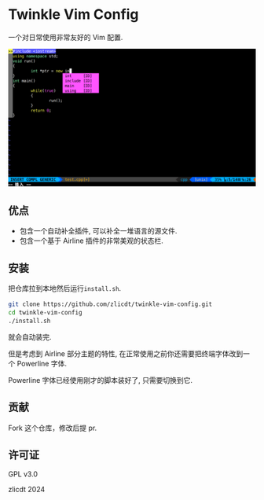 # Twinkle Vim Config

一个对日常使用非常友好的 Vim 配置.

![预览](./display.png)

## 优点
* 包含一个自动补全插件, 可以补全一堆语言的源文件.
* 包含一个基于 Airline 插件的非常美观的状态栏.

## 安装
把仓库拉到本地然后运行`install.sh`.

```bash
git clone https://github.com/zlicdt/twinkle-vim-config.git
cd twinkle-vim-config
./install.sh
```

就会自动装完.

但是考虑到 Airline 部分主题的特性, 在正常使用之前你还需要把终端字体改到一个 Powerline 字体.

Powerline 字体已经使用刚才的脚本装好了, 只需要切换到它.

## 贡献

Fork 这个仓库，修改后提 pr.

## 许可证
GPL v3.0

zlicdt 2024
